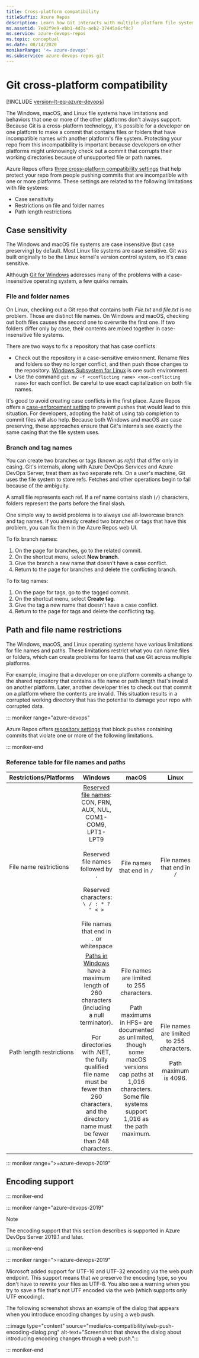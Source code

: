 ```yaml
---
title: Cross-platform compatibility
titleSuffix: Azure Repos
description: Learn how Git interacts with multiple platform file systems.
ms.assetid: 7e02f9e9-ebb1-4d7a-aeb2-37445a6cf8c7
ms.service: azure-devops-repos
ms.topic: conceptual
ms.date: 08/14/2020
monikerRange: '<= azure-devops'
ms.subservice: azure-devops-repos-git
---
```


# Git cross-platform compatibility

[!INCLUDE [version-lt-eq-azure-devops](../../includes/version-lt-eq-azure-devops.md)]

The Windows, macOS, and Linux file systems have limitations and behaviors that one or more of the other platforms don't always support. Because Git is a cross-platform technology, it's possible for a developer on one platform to make a commit that contains files or folders that have incompatible names with another platform's file system. Protecting your repo from this incompatibility is important because developers on other platforms might unknowingly check out a commit that corrupts their working directories because of unsupported file or path names.

Azure Repos offers [three cross-platform compatibility settings](repository-settings.md) that help protect your repo from people pushing commits that are incompatible with one or more platforms. These settings are related to the following limitations with file systems:

- Case sensitivity
- Restrictions on file and folder names
- Path length restrictions

## Case sensitivity

The Windows and macOS file systems are case insensitive (but case preserving) by default.
Most Linux file systems are case sensitive.
Git was built originally to be the Linux kernel's version control system, so it's case sensitive.

Although [Git for Windows](https://gitforwindows.org/) addresses many of the problems with a case-insensitive operating system, a few quirks remain.

### File and folder names

On Linux, checking out a Git repo that contains both *File.txt* and *file.txt* is no problem.
Those are distinct file names.
On Windows and macOS, checking out both files causes the second one to overwrite the first one.
If two folders differ only by case, their contents are mixed together in case-insensitive file systems.

There are two ways to fix a repository that has case conflicts:

- Check out the repository in a case-sensitive environment.
Rename files and folders so they no longer conflict, and then push those changes to the repository.
[Windows Subsystem for Linux](/windows/wsl/about) is one such environment.
- Use the command `git mv -f <conflicting name> <non-conflicting name>` for each conflict. Be careful to use exact capitalization on both file names.

It's good to avoid creating case conflicts in the first place.
Azure Repos offers a [case-enforcement setting](repository-settings.md) to prevent pushes that would lead to this situation.
For developers, adopting the habit of using tab completion to commit files will also help.
Because both Windows and macOS are case preserving, these approaches ensure that Git's internals see exactly the same casing that the file system uses.

### Branch and tag names

You can create two branches or tags (known as *refs*) that differ only in casing.
Git's internals, along with Azure DevOps Services and Azure DevOps Server, treat them as two separate refs.
On a user's machine, Git uses the file system to store refs.
Fetches and other operations begin to fail because of the ambiguity.

A small file represents each ref. If a ref name contains slash (`/`) characters, folders represent the parts before the final slash.

One simple way to avoid problems is to always use all-lowercase branch and tag names.
If you already created two branches or tags that have this problem, you can fix them in the Azure Repos web UI.

To fix branch names:

1. On the page for branches, go to the related commit.
1. On the shortcut menu, select **New branch**.
1. Give the branch a new name that doesn't have a case conflict.
1. Return to the page for branches and delete the conflicting branch.

To fix tag names:

1. On the page for tags, go to the tagged commit.
1. On the shortcut menu, select **Create tag**.
1. Give the tag a new name that doesn't have a case conflict.
1. Return to the page for tags and delete the conflicting tag.

## Path and file name restrictions

The Windows, macOS, and Linux operating systems have various limitations for file names and paths. These limitations restrict what you can name files or folders, which can create problems for teams that use Git across multiple platforms.

For example, imagine that a developer on one platform commits a change to the shared repository that contains a file name or path length that's invalid on another platform. Later, another developer tries to check out that commit on a platform where the contents are invalid. This situation results in a corrupted working directory that has the potential to damage your repo with corrupted data.

::: moniker range="azure-devops"

Azure Repos offers [repository settings](repository-settings.md) that block pushes containing commits that violate one or more of the following limitations.

::: moniker-end

### Reference table for file names and paths

| Restrictions/Platforms |                                                                                                                                                         Windows                                                                                                                                                         |                                                                                              macOS                                                                                              |                               Linux                               |
|--------------------------|:-----------------------------------------------------------------------------------------------------------------------------------------------------------------------------------------------------------------------------------------------------------------------------------------------------------------------:|:-----------------------------------------------------------------------------------------------------------------------------------------------------------------------------------------------:|:-----------------------------------------------------------------:|
|  File name restrictions  |                      [Reserved file names](/windows/desktop/FileIO/naming-a-file): CON, PRN, AUX, NUL, COM1-COM9, LPT1-LPT9<br><br>Reserved file names followed by `.`<br><br>Reserved characters: `\ / : * ? " < >` <br><br> File names that end in `.` or whitespace                       |                                                                                     File names that end in `/`                                                                                     |                      File names that end in `/`                      |
| Path length restrictions | [Paths in Windows](/windows/desktop/FileIO/naming-a-file#paths) have a maximum length of 260 characters (including a null terminator). <br><br>For directories with .NET, the fully qualified file name must be fewer than 260 characters, and the directory name must be fewer than 248 characters. | File names are limited to 255 characters.<br><br> Path maximums in HFS+ are documented as unlimited, though some macOS versions cap paths at 1,016 characters. Some file systems support 1,016 as the path maximum. | File names are limited to 255 characters.<br><br> Path maximum is 4096. |

::: moniker range=">=azure-devops-2019"

## Encoding support

::: moniker-end

::: moniker range="azure-devops-2019"

> [!NOTE]
> The encoding support that this section describes is supported in Azure DevOps Server 2019.1 and later.

::: moniker-end

::: moniker range=">=azure-devops-2019"

Microsoft added support for UTF-16 and UTF-32 encoding via the web push endpoint. This support means that we preserve the encoding type, so you don't have to rewrite your files as UTF-8. You also see a warning when you try to save a file that's not UTF encoded via the web (which supports only UTF encoding).

The following screenshot shows an example of the dialog that appears when you introduce encoding changes by using a web push.

:::image type="content" source="media/os-compatibility/web-push-encoding-dialog.png" alt-text="Screenshot that shows the dialog about introducing encoding changes through a web push.":::

::: moniker-end
